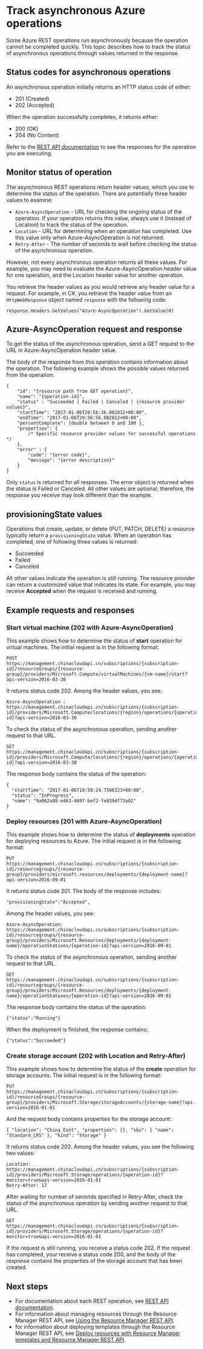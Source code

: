 <properties
    pageTitle="Azure asynchronous operations | Azure"
    description="Describes how to track asynchronous operations in Azure."
    services="azure-resource-manager"
    documentationcenter="na"
    author="tfitzmac"
    manager="timlt"
    editor="tysonn" />
<tags
    ms.assetid=""
    ms.service="azure-resource-manager"
    ms.devlang="na"
    ms.topic="article"
    ms.tgt_pltfrm="na"
    ms.workload="na"
    ms.date="01/11/2017"
    wacn.date=""
    ms.author="tomfitz" />

# Track asynchronous Azure operations
Some Azure REST operations run asynchronously because the operation cannot be completed quickly. This topic describes how to track the status of asynchronous operations through values returned in the response.  

## Status codes for asynchronous operations
An asynchronous operation initially returns an HTTP status code of either:

* 201 (Created)
* 202 (Accepted) 

When the operation successfully completes, it returns either:

* 200 (OK)
* 204 (No Content) 

Refer to the [REST API documentation](https://docs.microsoft.com/rest/api/) to see the responses for the operation you are executing. 

## Monitor status of operation
The asynchronous REST operations return header values, which you use to determine the status of the operation. There are potentially three header values to examine:

* `Azure-AsyncOperation` - URL for checking the ongoing status of the operation. If your operation returns this value, always use it (instead of Location) to track the status of the operation.
* `Location` - URL for determining when an operation has completed. Use this value only when Azure-AsyncOperation is not returned.
* `Retry-After` - The number of seconds to wait before checking the status of the asynchronous operation.

However, not every asynchronous operation returns all these values. For example, you may need to evaluate the Azure-AsyncOperation header value for one operation, and the Location header value for another operation. 

You retrieve the header values as you would retrieve any header value for a request. For example, in C#, you retrieve the header value from an `HttpWebResponse` object named `response` with the following code:

    response.Headers.GetValues("Azure-AsyncOperation").GetValue(0)

## Azure-AsyncOperation request and response

To get the status of the asynchronous operation, send a GET request to the URL in Azure-AsyncOperation header value.

The body of the response from this operation contains information about the operation. The following example shows the possible values returned from the operation:

    {
        "id": "{resource path from GET operation}",
        "name": "{operation-id}", 
        "status" : "Succeeded | Failed | Canceled | {resource provider values}", 
        "startTime": "2017-01-06T20:56:36.002812+00:00",
        "endTime": "2017-01-06T20:56:56.002812+00:00",
        "percentComplete": {double between 0 and 100 },
        "properties": {
            /* Specific resource provider values for successful operations */
        },
        "error" : { 
            "code": "{error code}",  
            "message": "{error description}" 
        }
    }

Only `status` is returned for all responses. The error object is returned when the status is Failed or Canceled. All other values are optional; therefore, the response you receive may look different than the example.

## provisioningState values

Operations that create, update, or delete (PUT, PATCH, DELETE) a resource typically return a `provisioningState` value. When an operation has completed, one of following three values is returned: 

* Succeeded
* Failed
* Canceled

All other values indicate the operation is still running. The resource provider can return a customized value that indicates its state. For example, you may receive **Accepted** when the request is received and running.

## Example requests and responses

### Start virtual machine (202 with Azure-AsyncOperation)
This example shows how to determine the status of **start** operation for virtual machines. The initial request is in the following format:

    POST 
    https://management.chinacloudapi.cn/subscriptions/{subscription-id}/resourceGroups/{resource-group}/providers/Microsoft.Compute/virtualMachines/{vm-name}/start?api-version=2016-03-30

It returns status code 202. Among the header values, you see:

    Azure-AsyncOperation : https://management.chinacloudapi.cn/subscriptions/{subscription-id}/providers/Microsoft.Compute/locations/{region}/operations/{operation-id}?api-version=2016-03-30

To check the status of the asynchronous operation, sending another request to that URL.

    GET 
    https://management.chinacloudapi.cn/subscriptions/{subscription-id}/providers/Microsoft.Compute/locations/{region}/operations/{operation-id}?api-version=2016-03-30

The response body contains the status of the operation:

    {
      "startTime": "2017-01-06T18:58:24.7596323+00:00",
      "status": "InProgress",
      "name": "9a062a88-e463-4697-bef2-fe039df73a02"
    }

### Deploy resources (201 with Azure-AsyncOperation)

This example shows how to determine the status of **deployments** operation for deploying resources to Azure. The initial request is in the following format:

    PUT
    https://management.chinacloudapi.cn/subscriptions/{subscription-id}/resourcegroups/{resource-group}/providers/microsoft.resources/deployments/{deployment-name}?api-version=2016-09-01

It returns status code 201. The body of the response includes:

    "provisioningState":"Accepted",

Among the header values, you see:

    Azure-AsyncOperation: https://management.chinacloudapi.cn/subscriptions/{subscription-id}/resourcegroups/{resource-group}/providers/Microsoft.Resources/deployments/{deployment-name}/operationStatuses/{operation-id}?api-version=2016-09-01

To check the status of the asynchronous operation, sending another request to that URL.

    GET 
    https://management.chinacloudapi.cn/subscriptions/{subscription-id}/resourcegroups/{resource-group}/providers/Microsoft.Resources/deployments/{deployment-name}/operationStatuses/{operation-id}?api-version=2016-09-01

The response body contains the status of the operation:

    {"status":"Running"}

When the deployment is finished, the response contains:

    {"status":"Succeeded"}

### Create storage account (202 with Location and Retry-After)

This example shows how to determine the status of the **create** operation for storage accounts. The initial request is in the following format:

    PUT
    https://management.chinacloudapi.cn/subscriptions/{subscription-id}/resourceGroups/{resource-group}/providers/Microsoft.Storage/storageAccounts/{storage-name}?api-version=2016-01-01

And the request body contains properties for the storage account:

    { "location": "China East", "properties": {}, "sku": { "name": "Standard_LRS" }, "kind": "Storage" }

It returns status code 202. Among the header values, you see the following two values:

    Location: https://management.chinacloudapi.cn/subscriptions/{subscription-id}/providers/Microsoft.Storage/operations/{operation-id}?monitor=true&api-version=2016-01-01
    Retry-After: 17

After waiting for number of seconds specified in Retry-After, check the status of the asynchronous operation by sending another request to that URL.

    GET 
    https://management.chinacloudapi.cn/subscriptions/{subscription-id}/providers/Microsoft.Storage/operations/{operation-id}?monitor=true&api-version=2016-01-01

If the request is still running, you receive a status code 202. If the request has completed, your receive a status code 200, and the body of the response contains the properties of the storage account that has been created.

## Next steps

* For documentation about each REST operation, see [REST API documentation](https://docs.microsoft.com/rest/api/).
* For information about managing resources through the Resource Manager REST API, see [Using the Resource Manager REST API](/documentation/articles/resource-manager-rest-api/).
* for information about deploying templates through the Resource Manager REST API, see [Deploy resources with Resource Manager templates and Resource Manager REST API](/documentation/articles/resource-group-template-deploy-rest/).
